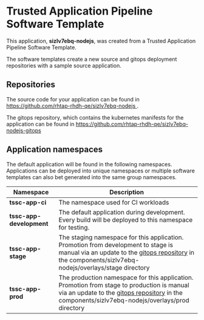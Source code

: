 # Trusted Application Pipeline Software Template

This application, **sizlv7ebq-nodejs**, was created from a Trusted Application Pipeline Software Template.

The software templates create a new source and gitops deployment repositories with a sample source application. 

## Repositories

The source code for your application can be found in [https://github.com/rhtap-rhdh-qe/sizlv7ebq-nodejs ](https://github.com/rhtap-rhdh-qe/sizlv7ebq-nodejs ).
 
The gitops repository, which contains the kubernetes manifests for the application can be found in 
[https://github.com/rhtap-rhdh-qe/sizlv7ebq-nodejs-gitops ](https://github.com/rhtap-rhdh-qe/sizlv7ebq-nodejs-gitops ) 

## Application namespaces 

The default application will be found in the following namespaces. Applications can be deployed into unique namespaces or multiple software templates can also bet generated into the same group namespaces.  

|  Namespace   |  Description   |  
| -------- | -------- |
| **tssc-app-ci** | The namespace used for CI workloads |
| **tssc-app-development** | The default application during development. Every build will be deployed to this namespace for testing. |
| **tssc-app-stage** | The staging namespace for this application. Promotion from development to stage is manual via an update to the [gitops repository](https://github.com/rhtap-rhdh-qe/sizlv7ebq-nodejs-gitops ) in the components/sizlv7ebq-nodejs/overlays/stage directory |
| **tssc-app-prod** | The production namespace for this application. Promotion from stage to production is manual via an update to the [gitops repository](https://github.com/rhtap-rhdh-qe/sizlv7ebq-nodejs-gitops ) in the components/sizlv7ebq-nodejs/overlays/prod directory |